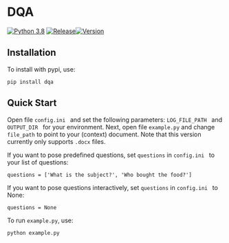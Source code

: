 # DQA
[![Python 3.8](https://img.shields.io/badge/python-3.8-blue.svg)](https://www.python.org/downloads/release/python-380/) [![Release](https://img.shields.io/badge/release-v0.1-blue)](https://img.shields.io/badge/release-v0.1-blue)[![Version](https://img.shields.io/badge/version-alpha-orange)](https://img.shields.io/badge/version-alpha-orange)



## Installation
To install with pypi, use:
```
pip install dqa
```

## Quick Start
Open file ```config.ini ``` and set the following parameters: ```LOG_FILE_PATH ``` and 
 ```OUTPUT_DIR ``` for your environment. Next, open file ```example.py``` and change ```file_path``` to point to your 
(context) document. Note that this version currently only supports ```.docx``` files. 

If you want to pose predefined questions, set ```questions``` in ```config.ini ``` to your list of questions:
```
questions = ['What is the subject?', 'Who bought the food?']
```
If you want to pose questions interactively, set ```questions``` in ```config.ini ``` to None:
```
questions = None
```
To run ```example.py```, use:
```
python example.py
```

